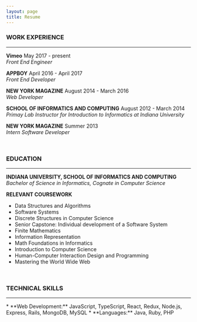 ```yaml
---
layout: page
title: Resume
---
```


### WORK EXPERIENCE
<hr>

**Vimeo** May 2017 - present
<br>
_Front End Engineer_

**APPBOY** April 2016 - April 2017
<br>
_Front End Developer_

**NEW YORK MAGAZINE** August 2014 - March 2016
<br>
_Web Developer_

**SCHOOL OF INFORMATICS AND COMPUTING** August 2012 - March 2014
<br>
_Primay Lab Instructor for Introduction to Informatics at Indiana University_

**NEW YORK MAGAZINE** Summer 2013
<br>
_Intern Software Developer_

<br>

### EDUCATION
<hr>

**INDIANA UNIVERSITY, SCHOOL OF INFORMATICS AND COMPUTING**
<br>
_Bachelor of Science in Informatics, Cognate in Computer Science_

**RELEVANT COURSEWORK**
<ul>
  <li>Data Structures and Algorithms</li>
  <li>Software Systems</li>
  <li>Discrete Structures in Computer Science</li>
  <li>Senior Capstone: Individual development of a Software System</li>
  <li>Finite Mathematics</li>
  <li>Information Representation</li>
  <li>Math Foundations in Informatics</li>
  <li>Introduction to Computer Science</li>
  <li>Human-Computer Interaction Design and Programming</li>
  <li>Mastering the World Wide Web</li>
</ul>

<br>

### TECHNICAL SKILLS
<hr>
* **Web Development:** JavaScript, TypeScript, React, Redux, Node.js, Express, Rails, MongoDB, MySQL
* **Languages:** Java, Ruby, PHP
